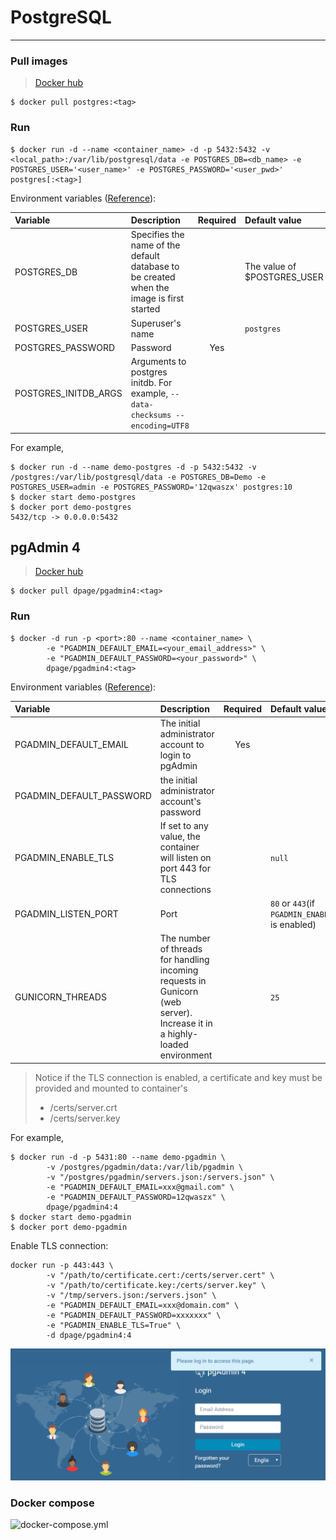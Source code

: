 # PostgreSQL
---

### Pull images

> [Docker hub](https://hub.docker.com/_/postgres)

```
$ docker pull postgres:<tag>
```
 
### Run

```
$ docker run -d --name <container_name> -d -p 5432:5432 -v <local_path>:/var/lib/postgresql/data -e POSTGRES_DB=<db_name> -e POSTGRES_USER='<user_name>' -e POSTGRES_PASSWORD='<user_pwd>' postgres[:<tag>]
```

Environment variables ([Reference](https://github.com/GoogleCloudPlatform/postgresql-docker/blob/master/9/README.md#environment-variables)):

| Variable | Description | Required | Default value | 
|:---------|:------------|:--------:|:--------------|
| POSTGRES_DB | Specifies the name of the default database to be created when the image is first started |  | The value of $POSTGRES_USER | 
| POSTGRES_USER | Superuser's name | | `postgres` | 
| POSTGRES_PASSWORD | Password | Yes | |
| POSTGRES_INITDB_ARGS | Arguments to postgres initdb. For example, `--data-checksums --encoding=UTF8` |  | |




For example, 

```
$ docker run -d --name demo-postgres -d -p 5432:5432 -v /postgres:/var/lib/postgresql/data -e POSTGRES_DB=Demo -e POSTGRES_USER=admin -e POSTGRES_PASSWORD='12qwaszx' postgres:10
$ docker start demo-postgres
$ docker port demo-postgres
5432/tcp -> 0.0.0.0:5432
```


## pgAdmin 4


> [Docker hub](https://hub.docker.com/r/dpage/pgadmin4/)

```
$ docker pull dpage/pgadmin4:<tag> 
```

### Run 

```
$ docker -d run -p <port>:80 --name <container_name> \
        -e "PGADMIN_DEFAULT_EMAIL=<your_email_address>" \
        -e "PGADMIN_DEFAULT_PASSWORD=<your_password>" \
        dpage/pgadmin4:<tag>
```

Environment variables ([Reference](https://hub.docker.com/r/dpage/pgadmin4/)):

| Variable | Description | Required | Default value | 
|:---------|:------------|:--------:|:--------------|
| PGADMIN_DEFAULT_EMAIL | The initial administrator account to login to pgAdmin | Yes | |
| PGADMIN_DEFAULT_PASSWORD | the initial administrator account's password | | |
| PGADMIN_ENABLE_TLS | If set to any value, the container will listen on port 443 for TLS connections | | `null` |
| PGADMIN_LISTEN_PORT | Port | | `80` or `443`(if `PGADMIN_ENABLE_TLS` is enabled) |
| GUNICORN_THREADS | The number of threads for handling incoming requests in Gunicorn (web server). Increase it in a highly-loaded environment | | `25` |


> Notice if the TLS connection is enabled, a certificate and key must be provided and mounted to container's 
> - /certs/server.crt 
> - /certs/server.key



For example,

```
$ docker run -d -p 5431:80 --name demo-pgadmin \
        -v /postgres/pgadmin/data:/var/lib/pgadmin \
        -v "/postgres/pgadmin/servers.json:/servers.json" \
        -e "PGADMIN_DEFAULT_EMAIL=xxx@gmail.com" \
        -e "PGADMIN_DEFAULT_PASSWORD=12qwaszx" \
        dpage/pgadmin4:4
$ docker start demo-pgadmin
$ docker port demo-pgadmin 
```

Enable TLS connection:

```
docker run -p 443:443 \   
        -v "/path/to/certificate.cert:/certs/server.cert" \
        -v "/path/to/certificate.key:/certs/server.key" \
        -v "/tmp/servers.json:/servers.json" \
        -e "PGADMIN_DEFAULT_EMAIL=xxx@domain.com" \
        -e "PGADMIN_DEFAULT_PASSWORD=xxxxxxx" \
        -e "PGADMIN_ENABLE_TLS=True" \
        -d dpage/pgadmin4:4
```


![](assets/001.png)


### Docker compose

![docker-compose.yml](https://github.com/KarateJB/Dockerfiles/blob/master/PostgreSQL/docker-compose.yml)





